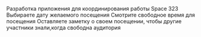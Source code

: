 Разработка приложения для координирования работы Space 323
Выбираете дату желаемого посещения
Смотрите свободное время для посещения
Оставляете заметку о своем посещении, чтобы другие участники знали,когда свободна аудитория
